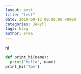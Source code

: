 ```yaml
---
layout: post
title: "test"
date: 2018-09-12 00:00:00 +0900
categories: Jekyll
tags: blog
author: erea
---
```



hi

```python
def print_hi(name):
  print("hello", name)
print_hi('Tom')
```
